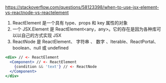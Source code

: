 https://stackoverflow.com/questions/58123398/when-to-use-jsx-element-vs-reactnode-vs-reactelement

1. ReactElement 是一个具有 type、props 和 key 属性的对象
2. 一个 JSX.Element 是 ReactElement<any，any>。它的存在是因为各种库可以以自己的方式实现 JSX
3. ReactNode 是 ReactElement、 字符串 、 数字 、Iterable<ReactNode>、ReactPortal、boolean、null 或 undefined

```jsx
<div> // <- ReactElement
  <Component> // <- ReactElement
    {condition && 'text'} // <- ReactNode
  </Component>
</div>
```
